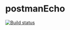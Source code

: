 # postmanEcho
[![Build status](https://ci.appveyor.com/api/projects/status/7k1ci60b1jnnqvp3/branch/master?svg=true)](https://ci.appveyor.com/project/OlegFilippoff/postmanecho/branch/master)
